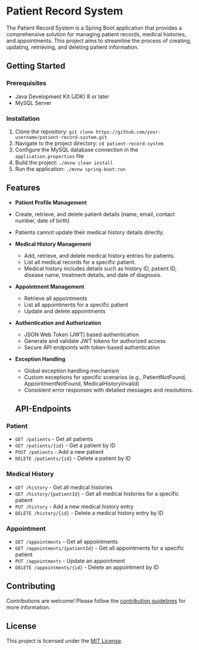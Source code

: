 
# Patient Record System

The Patient Record System is a Spring Boot application that provides a comprehensive solution for managing patient records, medical histories, and appointments. This project aims to streamline the process of creating, updating, retrieving, and deleting patient information.

## Getting Started

### Prerequisites

- Java Development Kit (JDK) 8 or later
- MySQL Server

### Installation

1. Clone the repository: `git clone https://github.com/your-username/patient-record-system.git`
2. Navigate to the project directory: `cd patient-record-system`
3. Configure the MySQL database connection in the `application.properties` file
4. Build the project: `./mvnw clean install`
5. Run the application: `./mvnw spring-boot:run`

## Features

 - **Patient Profile Management**
  - Create, retrieve, and delete patient details (name, email, contact number, date of birth)
  - Patients cannot update their medical history details directly.

- **Medical History Management**
  - Add, retrieve, and delete medical history entries for patients.
  - List all medical records for a specific patient.
  - Medical history includes details such as history ID, patient ID, disease name, treatment details, and date of diagnosis.

- **Appointment Management**
  - Retrieve all appointments
  - List all appointments for a specific patient
  - Update and delete appointments
- **Authentication and Authorization**
  - JSON Web Token (JWT) based authentication
  - Generate and validate JWT tokens for authorized access
  - Secure API endpoints with token-based authentication

- **Exception Handling**
  - Global exception handling mechanism
  - Custom exceptions for specific scenarios (e.g., PatientNotFound, AppointmentNotFound, MedicalHistoryInvalid)
  - Consistent error responses with detailed messages and resolutions.

  ## API-Endpoints
  

### Patient

- `GET /patients` - Get all patients
- `GET /patients/{id}` - Get a patient by ID
- `POST /patients` - Add a new patient
- `DELETE /patients/{id}` - Delete a patient by ID

### Medical History

- `GET /history` - Get all medical histories
- `GET /history/{patientId}` - Get all medical histories for a specific patient
- `PUT /history` - Add a new medical history entry
- `DELETE /history/{id}` - Delete a medical history entry by ID

### Appointment

- `GET /appointments` - Get all appointments
- `GET /appointments/{patientId}` - Get all appointments for a specific patient
- `PUT /appointments` - Update an appointment
- `DELETE /appointments/{id}` - Delete an appointment by ID
## Contributing

Contributions are welcome! Please follow the [contribution guidelines](CONTRIBUTING.md) for more information.

## License

This project is licensed under the [MIT License](LICENSE).
